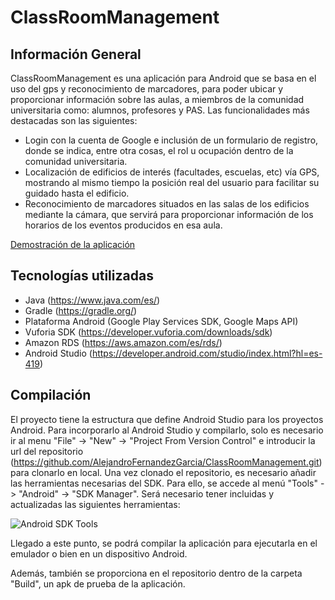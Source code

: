 # ClassRoomManagement

Información General
--------------
ClassRoomManagement es una aplicación para Android que se basa en el uso del gps y reconocimiento de marcadores, para poder ubicar y proporcionar información sobre las aulas, a miembros de la comunidad universitaria como: alumnos, profesores y PAS.
Las funcionalidades más destacadas son las siguientes:
- Login con la cuenta de Google e inclusión de un formulario de registro, donde se indica, entre otra cosas, el rol u ocupación dentro de la comunidad universitaria.
- Localización de edificios de interés (facultades, escuelas, etc) vía GPS, mostrando al mismo tiempo la posición real del usuario para facilitar su guidado hasta el edificio.
- Reconocimiento de marcadores situados en las salas de los edificios mediante la cámara, que servirá para proporcionar información de los horarios de los eventos producidos en esa aula.

[Demostración de la aplicación](https://www.dropbox.com/s/l7p7v4i39a3wexk/Video_APM_ClassRoomManagment.mp4?dl=0)

Tecnologías utilizadas
--------------
- Java (https://www.java.com/es/)
- Gradle (https://gradle.org/)
- Plataforma Android (Google Play Services SDK, Google Maps API)
- Vuforia SDK (https://developer.vuforia.com/downloads/sdk)
- Amazon RDS (https://aws.amazon.com/es/rds/)
- Android Studio (https://developer.android.com/studio/index.html?hl=es-419)

Compilación
--------------
El proyecto tiene la estructura que define Android Studio para los proyectos Android. Para incorporarlo al Android Studio y compilarlo, solo es necesario ir al menu "File" -> "New" -> "Project From Version Control" e introducir la url del repositorio (https://github.com/AlejandroFernandezGarcia/ClassRoomManagement.git) para clonarlo en local. Una vez clonado el repositorio, es necesario añadir las herramientas necesarias del SDK. Para ello, se accede al menú "Tools" -> "Android" -> "SDK Manager". Será necesario tener incluidas y actualizadas las siguientes herramientas:

![Android SDK Tools](http://i.imgur.com/sEQhw0C.png)

Llegado a este punto, se podrá compilar la aplicación para ejecutarla en el emulador o bien en un dispositivo Android.

Además, también se proporciona en el repositorio dentro de la carpeta "Build", un apk de prueba de la aplicación.
